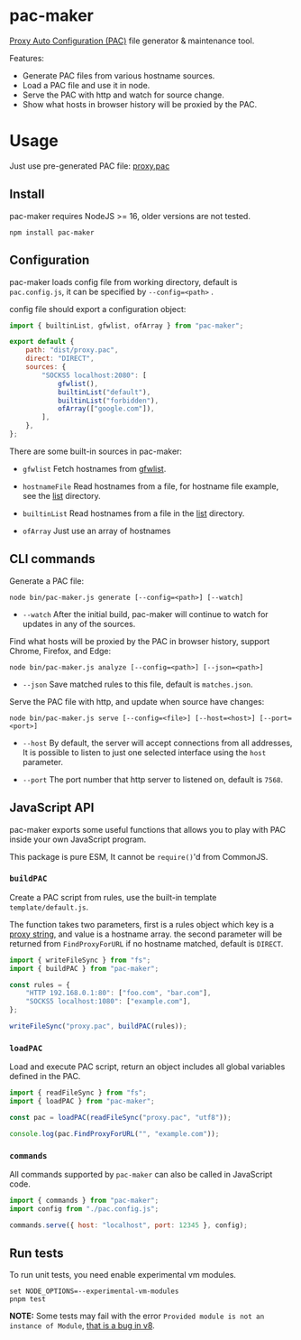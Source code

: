 # pac-maker

[Proxy Auto Configuration (PAC)](https://developer.mozilla.org/en-US/docs/Web/HTTP/Proxy_servers_and_tunneling/Proxy_Auto-Configuration_PAC_file) file generator & maintenance tool.

Features:

* Generate PAC files from various hostname sources.
* Load a PAC file and use it in node.
* Serve the PAC with http and watch for source change.
* Show what hosts in browser history will be proxied by the PAC.

# Usage

Just use pre-generated PAC file: [proxy.pac](https://raw.githubusercontent.com/Kaciras/pac-maker/master/dist/proxy.pac)

## Install

pac-maker requires NodeJS >= 16, older versions are not tested.

```shell
npm install pac-maker
```

## Configuration

pac-maker loads config file from working directory, default is `pac.config.js`, it can be specified by `--config=<path>`
.

config file should export a configuration object:

```javascript
import { builtinList, gfwlist, ofArray } from "pac-maker";

export default {
	path: "dist/proxy.pac",
	direct: "DIRECT",
	sources: {
		"SOCKS5 localhost:2080": [
			gfwlist(),
			builtinList("default"),
			builtinList("forbidden"),
            ofArray(["google.com"]),
        ],
	},
};
```

There are some built-in sources in pac-maker:

* `gfwlist` Fetch hostnames from [gfwlist](https://github.com/gfwlist/gfwlist).

* `hostnameFile` Read hostnames from a file, for hostname file example, see the [list](https://github.com/Kaciras/pac-maker/tree/master/list) directory.

* `builtinList` Read hostnames from a file in the [list](https://github.com/Kaciras/pac-maker/tree/master/list) directory.

* `ofArray` Just use an array of hostnames 

## CLI commands

Generate a PAC file:

```shell
node bin/pac-maker.js generate [--config=<path>] [--watch]
```

* `--watch` After the initial build, pac-maker will continue to watch for updates in any of the sources.

Find what hosts will be proxied by the PAC in browser history, support Chrome, Firefox, and Edge:

```shell
node bin/pac-maker.js analyze [--config=<path>] [--json=<path>]
```

* `--json` Save matched rules to this file, default is `matches.json`.

Serve the PAC file with http, and update when source have changes:

```shell
node bin/pac-maker.js serve [--config=<file>] [--host=<host>] [--port=<port>]
```

* `--host` By default, the server will accept connections from all addresses, It is possible to listen to just one
  selected interface using the `host` parameter.

* `--port` The port number that http server to listened on, default is `7568`.

## JavaScript API

pac-maker exports some useful functions that allows you to play with PAC inside your own JavaScript program.

This package is pure ESM, It cannot be `require()`'d from CommonJS.

### `buildPAC`

Create a PAC script from rules, use the built-in template `template/default.js`. 

The function takes two parameters, first is a rules object which key is a [proxy string](https://developer.mozilla.org/en-US/docs/Web/HTTP/Proxy_servers_and_tunneling/Proxy_Auto-Configuration_PAC_file#return_value_format), and value is a hostname array. the second parameter will be returned from `FindProxyForURL` if no hostname matched, default is `DIRECT`.

```javascript
import { writeFileSync } from "fs";
import { buildPAC } from "pac-maker";

const rules = {
	"HTTP 192.168.0.1:80": ["foo.com", "bar.com"],
	"SOCKS5 localhost:1080": ["example.com"],
};

writeFileSync("proxy.pac", buildPAC(rules));
```

### `loadPAC`

Load and execute PAC script, return an object includes all global variables defined in the PAC.

```javascript
import { readFileSync } from "fs";
import { loadPAC } from "pac-maker";

const pac = loadPAC(readFileSync("proxy.pac", "utf8"));

console.log(pac.FindProxyForURL("", "example.com"));
```

### `commands`

All commands supported by `pac-maker` can also be called in JavaScript code.

```javascript
import { commands } from "pac-maker";
import config from "./pac.config.js";

commands.serve({ host: "localhost", port: 12345 }, config);
```

## Run tests

To run unit tests, you need enable experimental vm modules.

```shell
set NODE_OPTIONS=--experimental-vm-modules
pnpm test
```

**NOTE:** Some tests may fail with the error `Provided module is not an instance of Module`, [that is a bug in v8](https://github.com/facebook/jest/issues/11438).

